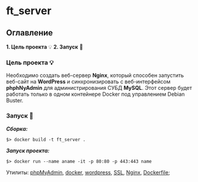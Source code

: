 # ft_server
## Оглавление

__1. Цель проекта__ 💡
__2. Запуск__ 🔨


### Цель проекта 💡

Необходимо создать веб-сервер __Nginx__, который способен запустить веб-сайт на __WordPress__ и синхронизировать с веб-интерфейсом __phphNyAdmin__ для администрирования СУБД __MySQL__. Этот сервер будет работать только в одном контейнере Docker под управлением Debian Buster.

### Запуск 🔨
___Сборка:___

	$> docker build -t ft_server .
___Запуск проекта:___

	$> docker run --name aname -it -p 80:80 -p 443:443 name

Утилиты: [phpMyAdmin](https://www.phpmyadmin.net/), [docker](https://ru.wikipedia.org/wiki/Docker), [wordpress](https://en.wikipedia.org/wiki/WordPress), [SSL](https://ru.wikipedia.org/wiki/SSL), [Nginx](https://www.nginx.com/?m=0&_bt=569759796873&_bk=&_bm=&_bn=g&_bg=131542195176&gclid=EAIaIQobChMIi7qHjtiQ9gIVjuSzCh3uxw91EAAYASAAEgLwE_D_BwE), [Dockerfile](https://dker.ru/docs/docker-engine/engine-reference/dockerfile-reference/);
